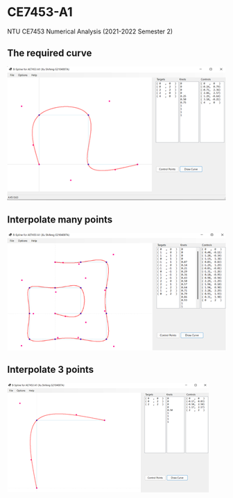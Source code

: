 # CE7453-A1
NTU CE7453 Numerical Analysis (2021-2022 Semester 2)

## The required curve

![](./images/ui-init-curve.png)

## Interpolate many points

![](./images/ui-curve-many-points.png)

## Interpolate 3 points

![](./images/ui-curve-3-points.png)
